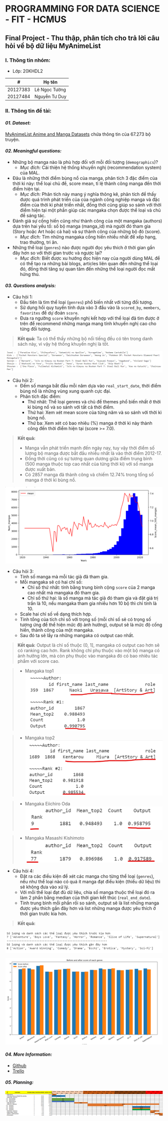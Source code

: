 # PROGRAMMING FOR DATA SCIENCE - FIT - HCMUS
## Final Project - Thu thập, phân tích cho trả lời câu hỏi về bộ dữ liệu MyAnimeList
### I. Thông tin nhóm:
- Lớp: 20KHDL2

#|Họ tên
-|-
20127383|Lê Ngọc Tường
20127484|Nguyễn Tư Duy

### II. Thông tin đề tài:
#### **_01. Dataset:_**
[MyAnimeList Anime and Manga Datasets](https://www.kaggle.com/datasets/andreuvallhernndez/myanimelist) chứa thông tin của 67.273 bộ truyện.

#### **_02. Meaningful questions:_**
- Những bộ manga nào là phù hợp đối với mỗi đối tượng (`demographics`)?
  - _Mục đích:_ Cải thiện hệ thống khuyến nghị (recommendation system) của MAL.
- Đâu là những thời điểm bùng nổ của manga, phân tích 3 đặc điểm của thời kì này: thể loại chủ đề, score mean, tỉ lệ thành công manga đến thời điểm hiện tại.
  - _Mục đích:_ Phân tích này mang ý nghĩa thông kê, phân tích để thấy được quá trình phát triển của của ngành công nghiệp manga và đặc điểm của thời kì phát triển nhất, đồng thời cũng giúp so sánh với thời điểm hiện tại một phần giúp các mangaka chọn được thể loại và chủ đề sáng tác.
- Đánh giá sự cống hiến cũng như thành công của một mangaka (authors) dựa trên hai yếu tố: số bộ manga (manga_id) mà người đó tham gia (Story hoặc Art hoặc cả hai) và sự thành công của những bộ đó (score).
  - _Mục đích:_ Tìm những mangaka cống hiến nhiều nhất để xếp hạng, trao thưởng, tri ân.
- Những thể loại (`genres`) nào được người đọc yêu thích ở thời gian gần đây hơn so với thời gian trước và ngược lại?
  - _Mục đích:_ Biết được xu hướng đọc hiện nay của người dùng MAL để có thể tạo ra những bài blogs, articles liên quan đến những thể loại đó, đồng thời tăng sự quan tâm đến những thể loại người đọc mất hứng thú.

#### **_03. Questions analysis:_**
- Câu hỏi 1:
  - Đầu tiên là tìm thể loại (`genres`) phổ biến nhất với từng đối tượng.
  - Sử dụng hồi quy tuyến tính dựa vào 3 đầu vào là `scored_by`, `members`, `favorites` để dự đoán `score`.
  - Đưa ra ngưỡng `score` khuyến nghị kết hợp với thể loại đã tìm được ở trên để recommend những manga mang tính khuyến nghị cao cho từng đối tượng.

> **Kết quả:** Ta có thể thấy những bộ nổi tiếng đều có tên trong danh sách này, vì vậy hệ thống khuyến nghị là tốt.

![Q1](./Images/Q1.png)

- Câu hỏi 2:
  - Đếm số manga bắt đầu mỗi năm dựa vào `real_start_date`, thời điểm bùng nổ là những vùng xung quanh cực đại.
  - Phân tích đặc điểm:
    - Thứ nhât: Thể loại genres và chủ đề themes phổ biến nhất ở thời kì bùng nổ và so sánh với tất cả thời điểm.
    - Thứ hai: Xem xét mean score của từng năm và so sánh với thời kì bùng nổ.
    - Thứ ba: Xem xét có bao nhiêu (%) manga ở thời kì này thành công đến thời điểm hiện tại (score >= 7.0).

> **Kết quả:**
> - Manga vẫn phát triển mạnh đến ngày nay, tuy vậy thời điểm số lượng bộ manga được bắt đầu nhiều nhất là vào thời điểm 2012-17.
> - Đồng thời cũng có sự tương quan dương giữa điểm trung bình (500 manga thuộc top cao nhất của từng thời kì) với số manga được xuất bản.
> - Có 2857 manga đã thành công và chiếm 12.74% trong tổng số manga ở thời kì bùng nổ.

![Q2](./Images/Q2.png)

- Câu hỏi 3:
  - Tính số manga mà mỗi tác giả đã tham gia.
  - Mỗi mangaka sẽ có hai chỉ số:
    - Chỉ số thứ nhất: tính bằng trung bình cộng `score` của 2 manga cao nhất mà mangaka đó tham gia.
    - Chỉ số thứ hai: là số manga mà tác giả đó tham gia và đặt giá trị trần là 10, nếu mangaka tham gia nhiều hơn 10 bộ thì chỉ tính là 10.
  - Scale hai chỉ số về dạng thích hợp.
  - Tính tổng của tích chỉ số với trọng số (mỗi chỉ số sẽ có trọng số tương ứng để thể hiện mức độ ảnh hưởng), output sẽ là mức độ cống hiến, thành công của một mangaka.
  - Sau đó ta sẽ lấy ra những mangaka có output cao nhất.

> **Kết quả:** Output là chỉ số thuộc (0, 1], mangaka có output cao hơn sẽ có ranking cao hơn. Rank không chỉ phụ thuộc vào một bộ manga có ảnh hưởng lớn, mà còn phụ thuộc vào mangaka đó có bao nhiêu tác phẩm với score cao.

> - Mangaka top1
![Q3-top1](./Images/Q3-top1.png)

> - Mangaka top2
![Q3-top2](./Images/Q3-top2.png)

> - Mangaka Eiichiro Oda
![Q3-eiichiro-oda](./Images/Q3-eiichiro-oda.png)

> - Mangaka Masashi Kishimoto
![Q3-masashi-kishimoto](./Images/Q3-masashi-kishimoto.png)

- Câu hỏi 4:
  - Đặt ra các điều kiện để xét các manga cho từng thể loại (`genres`), nếu như thể loại nào có quá ít manga đạt điều kiện (thiếu dữ liệu) thì sẽ không đưa vào xử lý.
  - Với mỗi thể loại đạt đủ dữ liệu, chia số manga thuộc thể loại đó ra làm 2 phần bằng median của thời gian kết thúc (`real_end_date`).
  - Tính trung bình mỗi phần rồi so sánh, output sẽ là list những manga được yêu thích gần đây hơn và list những manga được yêu thích ở thời gian trước kia hơn.

> **Kết quả:**

![Q4](./Images/Q4.png)

![Q4-bar](./Images/Q4-bar.png)

#### **_04. More Information:_**
- [Github](https://github.com/lengoctuong/Prj-Manga-Dataset_Programming4DS)
- [Trello](https://trello.com/b/kqDOvCG5/prj-manga-datasetprogramming4ds)

#### **_05. Planning:_**
![Planning](./Images/Planning.png)
